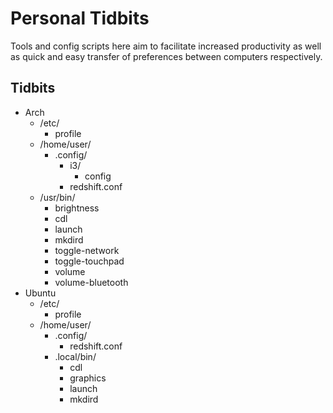 # Personal Tidbits
Tools and config scripts here aim to facilitate increased productivity as well as quick and easy transfer of preferences between computers respectively.

## Tidbits
* Arch
  * /etc/
    * profile
  * /home/user/
    * .config/
      * i3/
        * config
      * redshift.conf
  * /usr/bin/
    * brightness
    * cdl
    * launch
    * mkdird
    * toggle-network
    * toggle-touchpad
    * volume
    * volume-bluetooth
* Ubuntu
  * /etc/
    * profile
  * /home/user/
    * .config/
      * redshift.conf
    * .local/bin/
      * cdl
      * graphics
      * launch
      * mkdird
